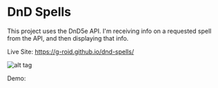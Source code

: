 # DnD Spells
This project uses the DnD5e API. I'm receiving info on a requested spell from the API, and then displaying that info.

Live Site: https://g-roid.github.io/dnd-spells/

![alt tag](http://placecorgi.com/1200/650)

Demo: